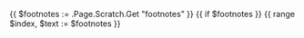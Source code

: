 <!-- See footnote.markdown for usage information -->
{{ $footnotes := .Page.Scratch.Get "footnotes" }}
{{ if $footnotes }}
{{ range $index, $text := $footnotes }}
[^{{ $index }}]: {{ $text }}
{{ end }}
{{ if not (eq (.Get 0) "noreset") }}
{{ .Page.Scratch.Set "footnotes" (dict) }}
{{ .Page.Scratch.Set "footnoteIndex" 0 }}
{{ .Page.Scratch.Set "footnotesInitialized" false }}
{{ end }}
{{ else }}
{{ errorf "No footnotes defined. See footnote.markdown for usage information." }}
{{ end }}
